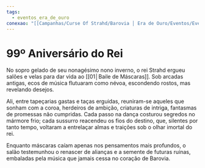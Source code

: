 ```yaml
---
tags:
  - eventos_era_de_ouro
conexao: "[[Campanhas/Curse Of Strahd/Barovia │ Era de Ouro/Eventos/Eventos|Eventos]]"
---
```

# **99º Aniversário do Rei**
No sopro gelado de seu nonagésimo nono inverno, o rei Strahd ergueu salões e velas para dar vida ao [[01│Baile de Máscaras]]. Sob arcadas antigas, ecos de música flutuaram como névoa, escondendo rostos, mas revelando desejos.

Ali, entre tapeçarias gastas e taças erguidas, reuniram-se aqueles que sonham com a coroa, herdeiros de ambição, criaturas de intriga, fantasmas de promessas não cumpridas. Cada passo na dança costurou segredos no mármore frio; cada sussurro reacendeu os fios do destino, que, silentes por tanto tempo, voltaram a entrelaçar almas e traições sob o olhar imortal do rei.

Enquanto máscaras caíam apenas nos pensamentos mais profundos, o salão testemunhou o renascer de alianças e a semente de futuras ruínas, embaladas pela música que jamais cessa no coração de Barovia.
